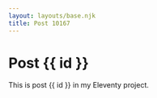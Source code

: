 ```yaml
---
layout: layouts/base.njk
title: Post 10167
---
```


# Post {{ id }}

This is post {{ id }} in my Eleventy project.
